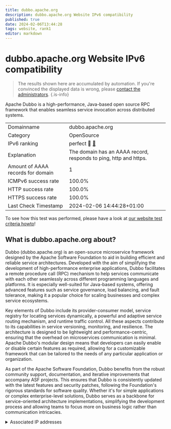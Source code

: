 ```yaml
---
title: dubbo.apache.org
description: dubbo.apache.org Website IPv6 compatibility
published: true
date: 2024-02-06T13:44:28
tags: website, rank1
editor: markdown
---
```


# dubbo.apache.org Website IPv6 compatibility

> The results shown here are accumulated by automation. If you're convinced the displayed data is wrong, please [contact the administrators](/howto/chat). 
{.is-info}

Apache Dubbo is a high-performance, Java-based open source RPC framework that enables seamless service invocation across distributed systems.


|   |   |
| - | - |
| Domainname | dubbo.apache.org
| Category | OpenSource |
| IPv6 ranking | perfect :1st_place_medal: [🔗](/howto/ranking) |
| Explanation | The domain has an AAAA record, responds to ping, http and https. |
| Amount of AAAA records for domain | 1 |
| ICMPv6 success rate | 100.0%|
| HTTP success rate | 100.0% |
| HTTPS success rate | 100.0% |
| Last Check Timestamp | 2024-02-06 14:44:28+01:00 |

To see how this test was performed, please have a look at [our website test criteria howto](/howto/testcriteria/website)!


## What is dubbo.apache.org about?
Dubbo (dubbo.apache.org) is an open-source microservice framework designed by the Apache Software Foundation to aid in building efficient and reliable service architectures. Developed with the aim of simplifying the development of high-performance enterprise applications, Dubbo facilitates a remote procedure call (RPC) mechanism to help services communicate with each other seamlessly across different programming languages and platforms. It is especially well-suited for Java-based systems, offering advanced features such as service governance, load balancing, and fault tolerance, making it a popular choice for scaling businesses and complex service ecosystems.

Key elements of Dubbo include its provider-consumer model, service registry for locating services dynamically, a powerful and adaptive service routing mechanism, and runtime traffic control. All these aspects contribute to its capabilities in service versioning, monitoring, and resilience. The architecture is designed to be lightweight and performance-centric, ensuring that the overhead on microservices communication is minimal. Apache Dubbo's modular design means that developers can easily enable or disable certain features as required, allowing for a customizable framework that can be tailored to the needs of any particular application or organization.

As part of the Apache Software Foundation, Dubbo benefits from the robust community support, documentation, and iterative improvements that accompany ASF projects. This ensures that Dubbo is consistently updated with the latest features and security patches, following the Foundation's rigorous standards for software quality. Whether it's for simple applications or complex enterprise-level solutions, Dubbo serves as a backbone for service-oriented architecture implementations, simplifying the development process and allowing teams to focus more on business logic rather than communication intricacies.



<details>
<summary>Associated IP addresses</summary>

2a04:4e42::644

</details>
